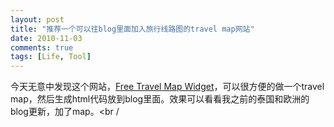 ```yaml
---
layout: post
title: "推荐一个可以往blog里面加入旅行线路图的travel map网站"
date: 2010-11-03
comments: true
tags: [Life, Tool]
---
```

今天无意中发现这个网站，<a href="http://www.blogabond.com/Promo/GetABlogMap.aspx">Free Travel Map Widget</a>，可以很方便的做一个travel map，然后生成html代码放到blog里面。效果可以看看我之前的泰国和欧洲的blog更新，加了map。<br /